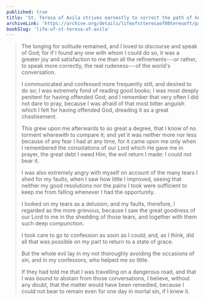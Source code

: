 ```yaml
---
published: true
title: 'St. Teresa of Avila strives earnestly to correct the path of her soul, but has no good confessors to help her avoid sin'
archiveLink: 'https://archive.org/details/lifeofstteresaof00tereuoft/page/35?view=theater'
bookSlug: 'life-of-st-teresa-of-avila'
---
```


> The longing for solitude remained, and I loved to discourse and speak of God; for if I found any one with whom I could do so, it was a greater joy and satisfaction to me than all the refinements---or rather, to speak more correctly, the real rudeness---of the world's conversation.
>
> I communicated and confessed more frequently still, and desired to do so; I was extremely fond of reading good books; I was most deeply penitent for having offended God; and I remember that very often I did not dare to pray, because I was afraid of that most bitter anguish which I felt for having offended God, dreading it as a great chastisement.
>
> This grew upon me afterwards to so great a degree, that I know of no torment wherewith to compare it; and yet it was neither more nor less because of any fear I had at any time, for it came upon me only when I remembered the consolations of our Lord which He gave me in prayer, the great debt I owed Him, the evil return I made: I could not bear it.
>
> I was also extremely angry with myself on account of the many tears I shed for my faults, when I saw how little I improved, seeing that neither my good resolutions nor the pains I took were sufficient to keep me from falling whenever I had the opportunity.
>
> I looked on my tears as a delusion; and my faults, therefore, I regarded as the more grievous, because I saw the great goodness of our Lord to me in the shedding of those tears, and together with them such deep compunction.
>
> I took care to go to confession as soon as I could; and, as I think, did all that was possible on my part to return to a state of grace.
>
> But the whole evil lay in my not thoroughly avoiding the occasions of sin, and in my confessors, who helped me so little.
>
> If they had told me that I was travelling on a dangerous road, and that I was bound to abstain from those conversations, I believe, without any doubt, that the matter would have been remedied, because I could not bear to remain even for one day in mortal sin, if I knew it.